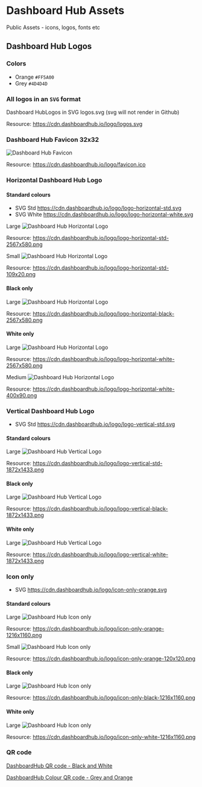# Dashboard Hub Assets

Public Assets - icons, logos, fonts etc

## Dashboard Hub Logos

### Colors

* Orange `#FF5A00`
* Grey `#4D4D4D`

### All logos in an `SVG` format

Dashboard HubLogos in SVG logos.svg (svg will not render in Github)

Resource: https://cdn.dashboardhub.io/logo/logos.svg

### Dashboard Hub Favicon 32x32

![Dashboard Hub Favicon](logo/favicon.ico)

Resource: https://cdn.dashboardhub.io/logo/favicon.ico


### Horizontal Dashboard Hub Logo

#### Standard colours

 - SVG Std https://cdn.dashboardhub.io/logo/logo-horizontal-std.svg
 - SVG White https://cdn.dashboardhub.io/logo/logo-horizontal-white.svg

Large
![Dashboard Hub Horizontal Logo](logo/logo-horizontal-std-2567x580.png)

Resource: https://cdn.dashboardhub.io/logo/logo-horizontal-std-2567x580.png

Small
![Dashboard Hub Horizontal Logo](logo/logo-horizontal-std-109x20.png)

Resource: https://cdn.dashboardhub.io/logo/logo-horizontal-std-109x20.png

#### Black only

Large
![Dashboard Hub Horizontal Logo](logo/logo-horizontal-black-2567x580.png)

Resource: https://cdn.dashboardhub.io/logo/logo-horizontal-black-2567x580.png

#### White only

Large
![Dashboard Hub Horizontal Logo](logo/logo-horizontal-white-2567x580.png)

Resource: https://cdn.dashboardhub.io/logo/logo-horizontal-white-2567x580.png

Medium
![Dashboard Hub Horizontal Logo](logo/logo-horizontal-white-400x90.png)

Resource: https://cdn.dashboardhub.io/logo/logo-horizontal-white-400x90.png


### Vertical Dashboard Hub Logo

 - SVG Std https://cdn.dashboardhub.io/logo/logo-vertical-std.svg

#### Standard colours

Large
![Dashboard Hub Vertical Logo](logo/logo-vertical-std-1872x1433.png)

Resource: https://cdn.dashboardhub.io/logo/logo-vertical-std-1872x1433.png

#### Black only

Large
![Dashboard Hub Vertical Logo](logo/logo-vertical-black-1872x1433.png)

Resource: https://cdn.dashboardhub.io/logo/logo-vertical-black-1872x1433.png

#### White only

Large
![Dashboard Hub Vertical Logo](logo/logo-vertical-white-1872x1433.png)

Resource: https://cdn.dashboardhub.io/logo/logo-vertical-white-1872x1433.png


### Icon only

 - SVG https://cdn.dashboardhub.io/logo/icon-only-orange.svg

#### Standard colours

Large
![Dashboard Hub Icon only](logo/icon-only-orange-1216x1160.png)

Resource: https://cdn.dashboardhub.io/logo/icon-only-orange-1216x1160.png

Small
![Dashboard Hub Icon only](logo/icon-only-orange-120x120.png)

Resource: https://cdn.dashboardhub.io/logo/icon-only-orange-120x120.png

#### Black only

Large
![Dashboard Hub Icon only](logo/icon-only-black-1216x1160.png)

Resource: https://cdn.dashboardhub.io/logo/icon-only-black-1216x1160.png

#### White only

Large
![Dashboard Hub Icon only](logo/icon-only-white-1216x1160.png)

Resource: https://cdn.dashboardhub.io/logo/icon-only-white-1216x1160.png


### QR code

[DashboardHub QR code - Black and White](qr-code/dashboardhub-qr-code.svg)

[DashboardHub Colour QR code - Grey and Orange](qr-code/dashboardhub-qr-code-colour.svg)
